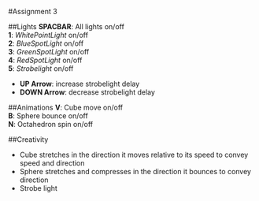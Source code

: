 #Assignment 3

##Lights
**SPACBAR**: All lights on/off <br> 
**1**: *WhitePointLight* on/off <br>
**2**: *BlueSpotLight* on/off <br>
**3**: *GreenSpotLight* on/off <br>
**4**: *RedSpotLight* on/off <br>
**5**: *Strobelight* on/off
- **UP Arrow**: increase strobelight delay
- **DOWN Arrow**: decrease strobelight delay

##Animations
**V**: Cube move on/off <br>
**B**: Sphere bounce on/off <br>
**N**: Octahedron spin on/off <br>

##Creativity
- Cube stretches in the direction it moves relative to its speed to convey speed and direction
- Sphere stretches and compresses in the direction it bounces to convey direction<br>
- Strobe light
